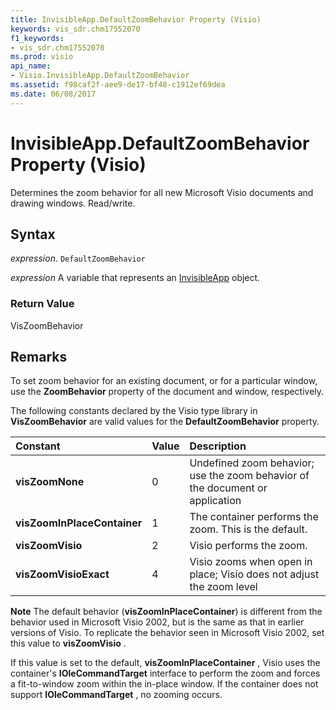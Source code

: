 ```yaml
---
title: InvisibleApp.DefaultZoomBehavior Property (Visio)
keywords: vis_sdr.chm17552070
f1_keywords:
- vis_sdr.chm17552070
ms.prod: visio
api_name:
- Visio.InvisibleApp.DefaultZoomBehavior
ms.assetid: f98caf2f-aee9-de17-bf48-c1912ef69dea
ms.date: 06/08/2017
---
```



# InvisibleApp.DefaultZoomBehavior Property (Visio)

Determines the zoom behavior for all new Microsoft Visio documents and drawing windows. Read/write.


## Syntax

 _expression_. `DefaultZoomBehavior`

 _expression_ A variable that represents an [InvisibleApp](./Visio.InvisibleApp.md) object.


### Return Value

VisZoomBehavior


## Remarks

 To set zoom behavior for an existing document, or for a particular window, use the **ZoomBehavior** property of the document and window, respectively.

The following constants declared by the Visio type library in  **VisZoomBehavior** are valid values for the **DefaultZoomBehavior** property.



|**Constant**|**Value**|**Description**|
|:-----|:-----|:-----|
| **visZoomNone**|0|Undefined zoom behavior; use the zoom behavior of the document or application|
| **visZoomInPlaceContainer**|1|The container performs the zoom. This is the default.|
| **visZoomVisio**|2|Visio performs the zoom. |
| **visZoomVisioExact**|4|Visio zooms when open in place; Visio does not adjust the zoom level|



 **Note**  The default behavior (**visZoomInPlaceContainer**) is different from the behavior used in Microsoft Visio 2002, but is the same as that in earlier versions of Visio. To replicate the behavior seen in Microsoft Visio 2002, set this value to **visZoomVisio** .

If this value is set to the default,  **visZoomInPlaceContainer** , Visio uses the container's **IOleCommandTarget** interface to perform the zoom and forces a fit-to-window zoom within the in-place window. If the container does not support **IOleCommandTarget** , no zooming occurs.


